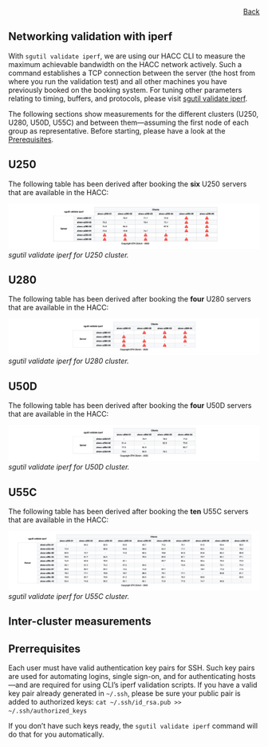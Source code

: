 <div id="readme" class="Box-body readme blob js-code-block-container">
<article class="markdown-body entry-content p-3 p-md-6" itemprop="text">
<p align="right">
<a href="https://github.com/fpgasystems/hacc/tree/main/examples">Back</a>
</p>

# Networking validation with iperf
With ```sgutil validate iperf```, we are using our HACC CLI to measure the maximum achievable bandwidth on the HACC network actively. Such a command establishes a TCP connection between the server (the host from where you run the validation test) and all other machines you have previously booked on the booking system. For tuning other parameters relating to timing, buffers, and protocols, please visit [sgutil validate iperf](../../CLI/docs/sgutil-validate.md#sgutil-validate-iperf).

The following sections show measurements for the different clusters (U250, U280, U50D, U55C) and between them—assuming the first node of each group as representative. Before starting, please have a look at the [Prerequisites](#prerrequisites).

## U250
The following table has been derived after booking the **six** U250 servers that are available in the HACC:

![sgutil validate iperf for U250 cluster.](./U250.png "sgutil validate iperf for U250 cluster.")
*sgutil validate iperf for U250 cluster.*

## U280
The following table has been derived after booking the **four** U280 servers that are available in the HACC:

![sgutil validate iperf for U280 cluster.](./U280.png "sgutil validate iperf for U280 cluster.")
*sgutil validate iperf for U280 cluster.*

## U50D
The following table has been derived after booking the **four** U50D servers that are available in the HACC:

![sgutil validate iperf for U50D cluster.](./U50D.png "sgutil validate iperf for U50D cluster.")
*sgutil validate iperf for U50D cluster.*

## U55C
The following table has been derived after booking the **ten** U55C servers that are available in the HACC:

![sgutil validate iperf for U55C cluster.](./U55C.png "sgutil validate iperf for U250 cluster.")
*sgutil validate iperf for U55C cluster.*

## Inter-cluster measurements

## Prerrequisites
Each user must have valid authentication key pairs for SSH. Such key pairs are used for automating logins, single sign-on, and for authenticating hosts—and are required for using CLI’s iperf validation scripts. If you have a valid key pair already generated in ```~/.ssh```, please be sure your public pair is added to authorized keys: ```cat ~/.ssh/id_rsa.pub >> ~/.ssh/authorized_keys```

If you don’t have such keys ready, the ```sgutil validate iperf``` command will do that for you automatically.